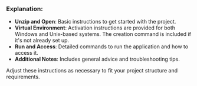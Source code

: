 
### Explanation:

- **Unzip and Open**: Basic instructions to get started with the project.
- **Virtual Environment**: Activation instructions are provided for both Windows and Unix-based systems. The creation command is included if it's not already set up.
- **Run and Access**: Detailed commands to run the application and how to access it.
- **Additional Notes**: Includes general advice and troubleshooting tips.

Adjust these instructions as necessary to fit your project structure and requirements.
